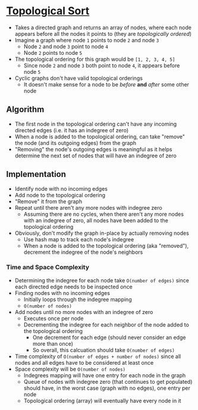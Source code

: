 # [Topological Sort](https://www.interviewcake.com/concept/java/topological-sort)

* Takes a directed graph and returns an array of nodes, where each node appears before all the nodes it points to (they are _topologically ordered_)
* Imagine a graph where node `1` points to node `2` and node `3`
  * Node `2` and node `3` point to node `4`
  * Node `2` points to node `5`
* The topological ordering for this graph would be `[1, 2, 3, 4, 5]`
  * Since node `2` and node `3` both point to node `4`, it appears before node `5`
* Cyclic graphs don't have valid topological orderings
  * It doesn't make sense for a node to be _before_ **and** _after_ some other node

## Algorithm

* The first node in the topological ordering can't have any incoming directed edges (i.e. it has an indegree of zero)
* When a node is added to the topological ordering, can take "remove" the node (and its outgoing edges) from the graph
* "Removing" the node's outgoing edges is meaningful as it helps determine the next set of nodes that will have an indegree of zero

## Implementation

* Identify node with no incoming edges
* Add node to the topological ordering
* "Remove" it from the graph
* Repeat until there aren't any more nodes with indegree zero
  * Assuming there are no cycles, when there aren't any more nodes with an indegree of zero, all nodes have been added to the topological ordering
* Obviously, don't modify the graph in-place by actually removing nodes
  * Use hash map to track each node's indegree
  * When a node is added to the topological ordering (aka "removed"), decrement the indegree of the node's neighbors

### Time and Space Complexity

* Determining the indegree for each node take `O(number of edges)` since each directed edge needs to be inspected once
* Finding nodes with no incoming edges
  * Initially loops through the indegree mapping
  * `O(number of nodes)`
* Add nodes until no more nodes with an indegree of zero
  * Executes once per node
  * Decrementing the indegree for each neighbor of the node added to the topological ordering
    * One decrement for each edge (should never consider an edge more than once)
    * So overall, this calcuation should take `O(number of edges)`
* Time complexity of `O(number of edges + number of nodes)` since all nodes and all edges have to be considered at least once
* Space complexity will be `O(number of nodes)`
  * Indegrees mapping will have one entry for each node in the graph
  * Queue of nodes with indegree zero (that continues to get populated) should have, in the worst case (graph with no edges), one entry per node
  * Topological ordering (array) will eventually have every node in it

